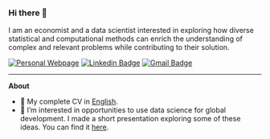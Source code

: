 ### Hi there 👋

I am an economist and a data scientist interested in exploring how diverse statistical and computational methods can enrich the understanding of complex and relevant problems while contributing to their solution.

[![Personal Webpage](https://img.shields.io/badge/-Personal%20Webpage-87BBA2)](https://yabramuvdi.github.io/)
[![Linkedin Badge](https://img.shields.io/badge/-yabramuvdi-blue?style=flat-square&logo=Linkedin&logoColor=white&link=https://www.linkedin.com/in/yabra-muvdi///)](https://www.linkedin.com/in/yabra-muvdi/) 
[![Gmail Badge](https://img.shields.io/badge/-yabran.muvdi@gmail.com-c14438?style=flat-square&logo=Gmail&logoColor=white&link=mailto:yabran.muvdi@gmail.com)](mailto:yabran.muvdi@gmail.com)


---

**About**

- :orange_book: My complete CV in [English](https://docs.google.com/document/d/1xo4-SbLsj2PnUevI9NFvZ4jPp0IMO3W4K_-CFJZabdY/edit?usp=sharing).
- 🔭 I’m interested in opportunities to use data science for global development. I made a short presentation exploring some of these ideas. You can find it [here](https://www.dropbox.com/s/cb8a1iwvxa9m0uu/DS4Development.pptx.pdf?dl=0).
<!-- - 🌱 I’m currently learning... -->
<!-- - 🤔 I’m currently thinking... -->
